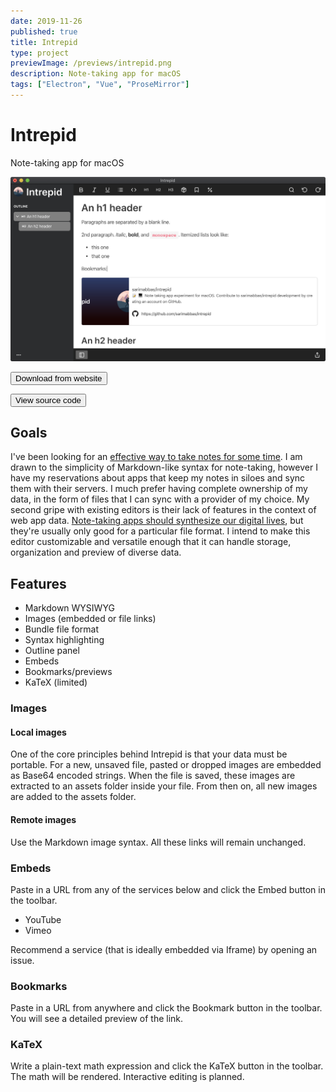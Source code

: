 ```yaml
---
date: 2019-11-26
published: true
title: Intrepid
type: project
previewImage: /previews/intrepid.png
description: Note-taking app for macOS
tags: ["Electron", "Vue", "ProseMirror"]
---
```


# Intrepid

Note-taking app for macOS

![Preview](./assets/previewImage.png)

<Button href="https://sarimabbas.github.io/intrepid/public/" external="true">Download from website</Button>

<Button href="https://github.com/sarimabbas/intrepid" external="true">View source code</Button>

## Goals

I've been looking for an [effective way to take notes for some time](https://sarimabbas.com/posts/2019/markdown-editor/). I am drawn to the simplicity of Markdown-like syntax for note-taking, however I have my reservations about apps that keep my notes in siloes and sync them with their servers. I much prefer having complete ownership of my data, in the form of files that I can sync with a provider of my choice. My second gripe with existing editors is their lack of features in the context of web app data. [Note-taking apps should synthesize our digital lives](https://sarimabbas.com/posts/2019/unified-productivity/), but they're usually only good for a particular file format. I intend to make this editor customizable and versatile enough that it can handle storage, organization and preview of diverse data.

## Features

- Markdown WYSIWYG
- Images (embedded or file links)
- Bundle file format
- Syntax highlighting
- Outline panel
- Embeds
- Bookmarks/previews
- KaTeX (limited)

### Images

#### Local images

One of the core principles behind Intrepid is that your data must be portable. For a new, unsaved file, pasted or dropped images are embedded as Base64 encoded strings. When the file is saved, these images are extracted to an assets folder inside your file. From then on, all new images are added to the assets folder.

#### Remote images

Use the Markdown image syntax. All these links will remain unchanged.

### Embeds

Paste in a URL from any of the services below and click the Embed button in the toolbar.

- YouTube
- Vimeo

Recommend a service (that is ideally embedded via Iframe) by opening an issue.

### Bookmarks

Paste in a URL from anywhere and click the Bookmark button in the toolbar. You will see a detailed preview of the link.

### KaTeX

Write a plain-text math expression and click the KaTeX button in the toolbar. The math will be rendered. Interactive editing is planned.

